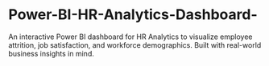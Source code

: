 # Power-BI-HR-Analytics-Dashboard-
An interactive Power BI dashboard for HR Analytics to visualize employee attrition, job satisfaction, and workforce demographics. Built with real-world business insights in mind.
